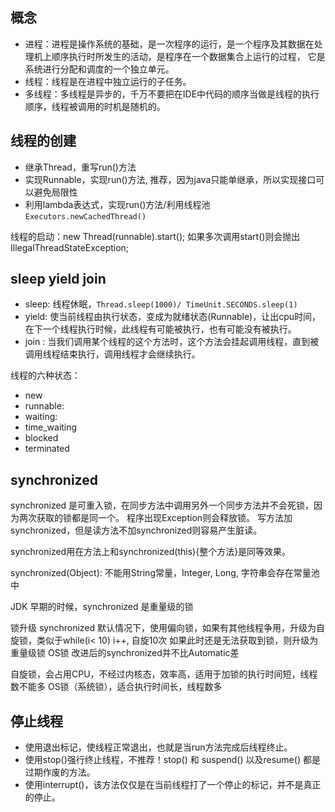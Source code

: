 ## 概念
- 进程：进程是操作系统的基础，是一次程序的运行，是一个程序及其数据在处理机上顺序执行时所发生的活动，是程序在一个数据集合上运行的过程，
它是系统进行分配和调度的一个独立单元。
- 线程：线程是在进程中独立运行的子任务。
- 多线程：多线程是异步的，千万不要把在IDE中代码的顺序当做是线程的执行顺序，线程被调用的时机是随机的。
## 线程的创建
- 继承Thread，重写run()方法
- 实现Runnable，实现run()方法, 推荐，因为java只能单继承，所以实现接口可以避免局限性
- 利用lambda表达式，实现run()方法/利用线程池 `Executors.newCachedThread()`

线程的启动：new Thread(runnable).start();
如果多次调用start()则会抛出 IllegalThreadStateException;

## sleep yield join
- sleep: 线程休眠，`Thread.sleep(1000)/ TimeUnit.SECONDS.sleep(1)`
- yield: 使当前线程由执行状态，变成为就绪状态(Runnable)，让出cpu时间，在下一个线程执行时候，此线程有可能被执行，也有可能没有被执行。
- join : 当我们调用某个线程的这个方法时，这个方法会挂起调用线程，直到被调用线程结束执行，调用线程才会继续执行。

线程的六种状态：
- new
- runnable:
- waiting:
- time_waiting
- blocked
- terminated

## synchronized
synchronized 是可重入锁，在同步方法中调用另外一个同步方法并不会死锁，因为两次获取的锁都是同一个。
程序出现Exception则会释放锁。
写方法加synchronized，但是读方法不加synchronized则容易产生脏读。

synchronized用在方法上和synchronized(this){整个方法}是同等效果。

synchronized(Object): 不能用String常量，Integer, Long, 字符串会存在常量池中

JDK 早期的时候，synchronized 是重量级的锁

锁升级
synchronized 默认情况下，使用偏向锁，如果有其他线程争用，升级为自旋锁，类似于while(i< 10) i++, 自旋10次
如果此时还是无法获取到锁，则升级为重量级锁 OS锁
改进后的synchronized并不比Automatic差

自旋锁，会占用CPU，不经过内核态，效率高，适用于加锁的执行时间短，线程数不能多
OS锁（系统锁），适合执行时间长，线程数多

## 停止线程
- 使用退出标记，使线程正常退出，也就是当run方法完成后线程终止。
- 使用stop()强行终止线程，不推荐！stop() 和 suspend() 以及resume() 都是过期作废的方法。
- 使用interrupt()，该方法仅仅是在当前线程打了一个停止的标记，并不是真正的停止。


